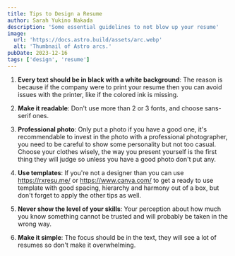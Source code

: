 ```yaml
---
title: Tips to Design a Resume
author: Sarah Yukino Nakada
description: 'Some essential guidelines to not blow up your resume'
image:
  url: 'https://docs.astro.build/assets/arc.webp'
  alt: 'Thumbnail of Astro arcs.'
pubDate: 2023-12-16
tags: ['design', 'resume']
---
```


1. **Every text should be in black with a white background**: The reason is because if the company were to print your resume then you can avoid issues with the printer, like if the colored ink is missing.

2. **Make it readable**: Don't use more than 2 or 3 fonts, and choose sans-serif ones.

3. **Professional photo**: Only put a photo if you have a good one, it's recommendable to invest in the photo with a professional photographer, you need to be careful to show some personality but not too casual. Choose your clothes wisely, the way you present yourself is the first thing they will judge so unless you have a good photo don't put any.

4. **Use templates**: If you're not a designer than you can use https://rxresu.me/ or https://www.canva.com/ to get a ready to use template with good spacing, hierarchy and harmony out of a box, but don't forget to apply the other tips as well.

5. **Never show the level of your skills**: Your perception about how much you know something cannot be trusted and will probably be taken in the wrong way.

6. **Make it simple**: The focus should be in the text, they will see a lot of resumes so don't make it overwhelming.

